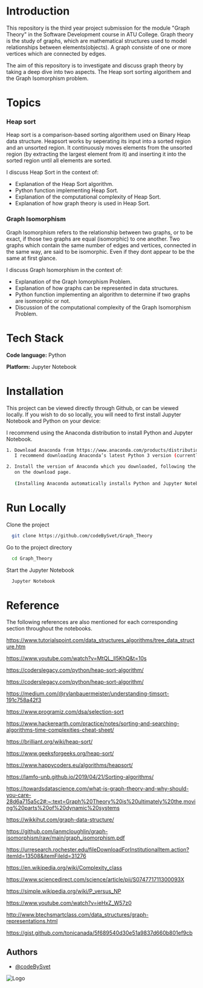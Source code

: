 
# Introduction

This repository is the third year project submission 
for the module "Graph Theory" in the Software Development 
course in ATU College. Graph theory is the study of graphs, 
which are mathematical structures used to model relationships 
between elements(objects). A graph consiste of one or more vertices which are connected by edges.

The aim of this repository is to 
investigate and discuss graph theory by taking a deep dive 
into two aspects. The Heap sort sorting 
algorithem and the Graph Isomorphism problem.




# Topics

### Heap sort
Heap sort is a comparison-based sorting algorithem used on 
Binary Heap data structure. Heapsort works by seperating its 
input into a sorted region and an unsorted region. It 
continuously moves elements from the unsorted region 
(by extracting the largest element from it) and inserting 
it into the sorted region until all elements are sorted.

I discuss Heap Sort in the context of:
* Explanation of the Heap Sort algorithm.
* Python function implementing Heap Sort.
* Explanation of the computational complexity of Heap Sort.
* Explanation of how graph theory is used in Heap Sort.

### Graph Isomorphism
Graph Isomorphism refers to the relationship between two graphs,
or to be exact, if those two graphs are equal (isomorphic) to 
one another. Two graphs which contain the same number of 
edges and vertices, connected in the same way, are said to be 
isomorphic. Even if they dont appear to be the same at first 
glance.

I discuss Graph Isomorphism in the context of:
* Explanation of the Graph Iomorphism Problem.
* Explanation of how graphs can be represented in data structures.
* Python function implementing an algorithm to determine if two graphs are isomorphic or not.
* Discussion of the computational complexity of the Graph Isomorphism Problem.
# Tech Stack

**Code language:** Python

**Platform:** Jupyter Notebook

# Installation

This project can be viewed directly through Github, or can be
viewed locally. If you wish to do so locally, you will need
to first install Jupyter Notebook and Python on your device:


I recommend using the Anaconda distribution to install 
Python and Jupyter Notebook. 



```bash
1. Download Anaconda from https://www.anaconda.com/products/distribution. 
   I recommend downloading Anaconda’s latest Python 3 version (currently Python 3.7).

```
```bash
2. Install the version of Anaconda which you downloaded, following the instructions 
   on the download page.
   
   (Installing Anaconda automatically installs Python and Jupyter Notebook)

```

# Run Locally

Clone the project

```bash
  git clone https://github.com/codeBySvet/Graph_Theory
```

Go to the project directory

```bash
  cd Graph_Theory
```

Start the Jupyter Notebook

```bash
  Jupyter Notebook
```

# Reference

The following references are also mentioned for each corresponding section throughout the notebooks.

https://www.tutorialspoint.com/data_structures_algorithms/tree_data_structure.htm

https://www.youtube.com/watch?v=MtQL_ll5KhQ&t=10s

https://coderslegacy.com/python/heap-sort-algorithm/ 

https://coderslegacy.com/python/heap-sort-algorithm/

https://medium.com/@rylanbauermeister/understanding-timsort-191c758a42f3

https://www.programiz.com/dsa/selection-sort

https://www.hackerearth.com/practice/notes/sorting-and-searching-algorithms-time-complexities-cheat-sheet/

https://brilliant.org/wiki/heap-sort/

https://www.geeksforgeeks.org/heap-sort/

https://www.happycoders.eu/algorithms/heapsort/

https://lamfo-unb.github.io/2019/04/21/Sorting-algorithms/

https://towardsdatascience.com/what-is-graph-theory-and-why-should-you-care-28d6a715a5c2#:~:text=Graph%20Theory%20is%20ultimately%20the,moving%20parts%20of%20dynamic%20systems

https://wikkihut.com/graph-data-structure/

https://github.com/ianmcloughlin/graph-isomorphism/raw/main/graph_isomorphism.pdf

https://urresearch.rochester.edu/fileDownloadForInstitutionalItem.action?itemId=13508&itemFileId=31276

https://en.wikipedia.org/wiki/Complexity_class

https://www.sciencedirect.com/science/article/pii/S074771711300093X

https://simple.wikipedia.org/wiki/P_versus_NP

https://www.youtube.com/watch?v=ieHxZ_W57z0

http://www.btechsmartclass.com/data_structures/graph-representations.html

https://gist.github.com/tonicanada/5f689540d30e51a9837d660b801ef9cb


## Authors

- [@codeBySvet](https://github.com/codeBySvet)


![Logo](https://i.ibb.co/VJwSmH5/atu-logo-1.png)

